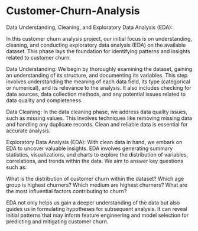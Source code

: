 # Customer-Churn-Analysis

Data Understanding, Cleaning, and Exploratory Data Analysis (EDA):

In this customer churn analysis project, our initial focus is on understanding, cleaning, and conducting exploratory data analysis (EDA) on the available dataset. This phase lays the foundation for identifying patterns and insights related to customer churn.

Data Understanding: We begin by thoroughly examining the dataset, gaining an understanding of its structure, and documenting its variables. This step involves understanding the meaning of each data field, its type (categorical or numerical), and its relevance to the analysis. It also includes checking for data sources, data collection methods, and any potential issues related to data quality and completeness.

Data Cleaning: In the data cleaning phase, we address data quality issues, such as missing values. This involves techniques like removing missing data and handling any duplicate records. Clean and reliable data is essential for accurate analysis.

Exploratory Data Analysis (EDA): With clean data in hand, we embark on EDA to uncover valuable insights. EDA involves generating summary statistics, visualizations, and charts to explore the distribution of variables, correlations, and trends within the data. We aim to answer key questions such as:

What is the distribution of customer churn within the dataset?
Which age group is highest churners?
Which medium are highest churners?
What are the most influential factors contributing to churn?

EDA not only helps us gain a deeper understanding of the data but also guides us in formulating hypotheses for subsequent analysis. It can reveal initial patterns that may inform feature engineering and model selection for predicting and mitigating customer churn.
